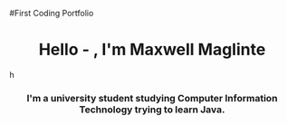 #First Coding Portfolio
<h1 align="center"> Hello - , I'm Maxwell Maglinte</h1>h
<h3 align="center"> I'm a university student studying Computer Information Technology trying to learn Java. </h3>
